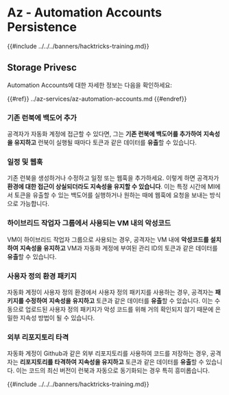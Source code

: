 # Az - Automation Accounts Persistence

{{#include ../../../banners/hacktricks-training.md}}

## Storage Privesc

Automation Accounts에 대한 자세한 정보는 다음을 확인하세요:

{{#ref}}
../az-services/az-automation-accounts.md
{{#endref}}

### 기존 런북에 백도어 추가

공격자가 자동화 계정에 접근할 수 있다면, 그는 **기존 런북에 백도어를 추가하여** **지속성을 유지하고** 런북이 실행될 때마다 토큰과 같은 데이터를 **유출**할 수 있습니다.

### 일정 및 웹훅

기존 런북을 생성하거나 수정하고 일정 또는 웹훅을 추가하세요. 이렇게 하면 공격자가 **환경에 대한 접근이 상실되더라도 지속성을 유지할 수 있습니다**. 이는 특정 시간에 MI에서 토큰을 유출할 수 있는 백도어를 실행하거나 원하는 때에 웹훅에 요청을 보내는 방식으로 가능합니다.

### 하이브리드 작업자 그룹에서 사용되는 VM 내의 악성코드

VM이 하이브리드 작업자 그룹으로 사용되는 경우, 공격자는 VM 내에 **악성코드를 설치하여** **지속성을 유지하고** VM과 자동화 계정에 부여된 관리 ID의 토큰과 같은 데이터를 **유출**할 수 있습니다.

### 사용자 정의 환경 패키지

자동화 계정이 사용자 정의 환경에서 사용자 정의 패키지를 사용하는 경우, 공격자는 **패키지를 수정하여** **지속성을 유지하고** 토큰과 같은 데이터를 **유출**할 수 있습니다. 이는 수동으로 업로드된 사용자 정의 패키지가 악성 코드를 위해 거의 확인되지 않기 때문에 은밀한 지속성 방법이 될 수 있습니다.

### 외부 리포지토리 타격

자동화 계정이 Github과 같은 외부 리포지토리를 사용하여 코드를 저장하는 경우, 공격자는 **리포지토리를 타격하여** **지속성을 유지하고** 토큰과 같은 데이터를 **유출**할 수 있습니다. 이는 코드의 최신 버전이 런북과 자동으로 동기화되는 경우 특히 흥미롭습니다.

{{#include ../../../banners/hacktricks-training.md}}
